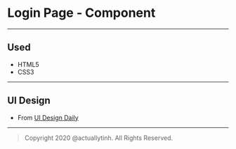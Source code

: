 # Login Page - Component
---
## Used
- HTML5
- CSS3
---
## UI Design
- From [UI Design Daily](https://uidesigndaily.com/posts/sketch-sign-in-log-authentication-day-894)
---
> Copyright 2020 @actuallytinh. All Rights Reserved.
